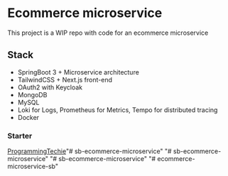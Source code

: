 # Ecommerce microservice
This project is a WIP repo with code for an ecommerce microservice 

## Stack
- SpringBoot 3 + Microservice architecture
- TailwindCSS + Next.js front-end
- OAuth2 with Keycloak
- MongoDB
- MySQL
- Loki for Logs, Prometheus for Metrics, Tempo for distributed tracing
- Docker

### Starter
[ProgrammingTechie](https://www.youtube.com/watch?v=yn_stY3HCr8)"# sb-ecommerce-microservice" 
"# sb-ecommerce-microservice" 
"# sb-ecommerce-microservice" 
"# ecommerce-microservice-sb" 
